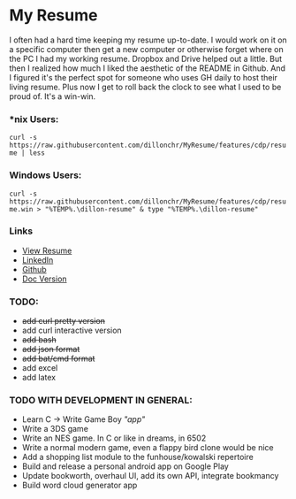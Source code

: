# My Resume
I often had a hard time keeping my resume up-to-date. I would work on it on a specific computer then
get a new computer or otherwise forget where on the PC I had my working resume. Dropbox and Drive
helped out a little. But then I realized how much I liked the aesthetic of the README in Github. And
I figured it's the perfect spot for someone who uses GH daily to host their living resume. Plus now
I get to roll back the clock to see what I used to be proud of. It's a win-win.

### *nix Users:
`curl -s https://raw.githubusercontent.com/dillonchr/MyResume/features/cdp/resume | less`

### Windows Users:
`curl -s https://raw.githubusercontent.com/dillonchr/MyResume/features/cdp/resume.win > "%TEMP%.\dillon-resume" & type "%TEMP%.\dillon-resume"`

### Links
* [View Resume](resume.md)
* [LinkedIn](https://www.linkedin.com/in/dillonchr)
* [Github](https://github.com/dillonchr/?tab=repositories)
* [Doc
  Version](https://docs.google.com/document/d/1XqPckYxdPkmnTTkTLQE4y8NfzJrCkkWiObKRAU1FXOQ/edit?usp=sharing)

### TODO:
* ~~add curl pretty version~~
* add curl interactive version
* ~~add bash~~
* ~~add json format~~
* ~~add bat/cmd format~~
* add excel
* add latex

### TODO WITH DEVELOPMENT IN GENERAL:
* Learn C -> Write Game Boy _"app"_
* Write a 3DS game
* Write an NES game. In C or like in dreams, in 6502
* Write a normal modern game, even a flappy bird clone would be nice
* Add a shopping list module to the funhouse/kowalski repertoire
* Build and release a personal android app on Google Play
* Update bookworth, overhaul UI, add its own API, integrate bookmancy
* Build word cloud generator app

